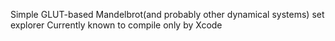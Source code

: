 Simple GLUT-based Mandelbrot(and probably other dynamical systems) set explorer
Currently known to compile only by Xcode
